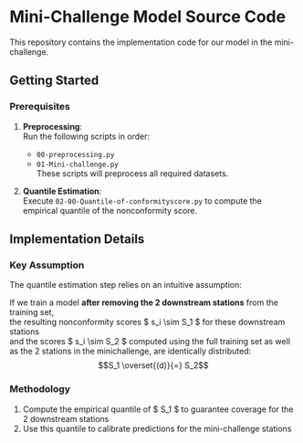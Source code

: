# Mini-Challenge Model Source Code

This repository contains the implementation code for our model in the mini-challenge.

## Getting Started

### Prerequisites
1. **Preprocessing**:  
   Run the following scripts in order:
   - `00-preprocessing.py`
   - `01-Mini-challenge.py`  
   These scripts will preprocess all required datasets.

2. **Quantile Estimation**:  
   Execute `02-00-Quantile-of-conformityscore.py` to compute the empirical quantile of the nonconformity score.  

## Implementation Details

### Key Assumption
The quantile estimation step relies on an intuitive assumption:

If we train a model **after removing the 2 downstream stations** from the training set,  
the resulting nonconformity scores $ s_i \sim S_1 $ for these downstream stations  
and the scores $ s_i \sim S_2 $ computed using the full training set as well as the 2 stations in the minichallenge, are identically distributed:  
$$S_1 \overset{(d)}{=} S_2$$


### Methodology
1. Compute the empirical quantile of $ S_1 $ to guarantee coverage for the 2 downstream stations
2. Use this quantile to calibrate predictions for the mini-challenge stations
